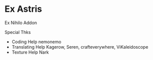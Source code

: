 Ex Astris
=========

Ex Nihilo Addon

Special Thks

- Coding Help nemonemo 
- Translating Help Kagerow, Seren, crafteverywhere, ViKaleidoscope
- Texture Help Nark
